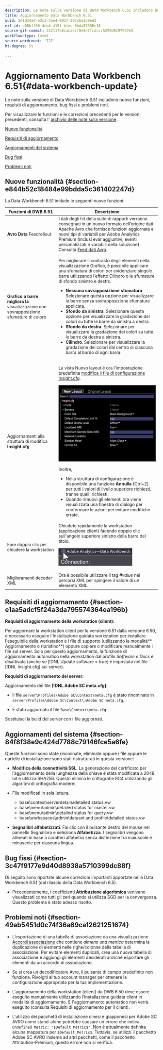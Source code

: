 ```yaml
---
description: Le note sulla versione di Data Workbench 6.51 includono nuove funzioni, requisiti di aggiornamento, bug fissi e problemi noti.
title: Aggiornamento Data Workbench 6.51
uuid: 2d1d34a4-e3c2-4ae4-9037-397c6a1d8ed2
exl-id: c08bff60-4eb4-415f-bfec-04da57358e16
source-git-commit: 232117a8cacaecf8e5d7fcaccc5290d6297947e5
workflow-type: tm+mt
source-wordcount: '727'
ht-degree: 5%

---
```


# Aggiornamento Data Workbench 6.51{#data-workbench-update}

Le note sulla versione di Data Workbench 6.51 includono nuove funzioni, requisiti di aggiornamento, bug fissi e problemi noti.

Per visualizzare le funzioni e le correzioni precedenti per le versioni precedenti, consulta l’ [archivio delle note sulla versione](https://experienceleague.adobe.com/docs/data-workbench/using/release-notes/release-notes.html) .

[Nuove funzionalità](../../home/c-release-notes-insight/c-6-51.md#section-e844b52c18484e99bdda5c361402247d)

[Requisiti di aggiornamento](../../home/c-release-notes-insight/c-6-51.md#section-e1aa5adcf5f24a3da795574364ea196b)

[Aggiornamenti del sistema](../../home/c-release-notes-insight/c-6-51.md#section-84f8f38e9c424d7788c79146fce5a6fe)

[Bug fissi](../../home/c-release-notes-insight/c-6-51.md#section-3c47f9177e9d40d8938a5710399dc88f)

[Problemi noti](../../home/c-release-notes-insight/c-6-51.md#section-49ab5451d0c74f36a69ca12621251674)

## Nuove funzionalità {#section-e844b52c18484e99bdda5c361402247d}

La Data Workbench 6.51 include le seguenti nuove funzioni:

<table id="table_9305F30AEF5D49B2B052D1E7C9570D2C"> 
 <thead> 
  <tr> 
   <th colname="col1" class="entry"><b>Funzioni di DWB 6.51  </b> </th> 
   <th colname="col2" class="entry"> Descrizione </th> 
  </tr>
 </thead>
 <tbody> 
  <tr> 
   <td colname="col1"><b>Avro Data </b> Feedrollout </td> 
   <td colname="col2">I dati degli hit della suite di rapporti verranno consegnati in un nuovo formato dell’origine dati Apache Avro che fornisce funzioni aggiornate e nuovi tipi di variabili per Adobe Analytics Premium (inclusi evar aggiuntivi, eventi personalizzati e variabili della soluzione). Consulta <a href="https://experienceleague.adobe.com/docs/data-workbench/using/dataset/log-proc-config-file/c-log-sources.html#section-9a824b4c3d5549e7952a7111232035b2" format="https" scope="external"> Feed dati Avro</a>. </td> 
  </tr> 
  <tr> 
   <td colname="col1"><b>Grafico a barre migliora la </b> visualizzazione con sovrapposizione sfumature di colore </td> 
   <td colname="col2"> <p>Per migliorare il contrasto degli elementi nella visualizzazione Grafico, è possibile applicare una sfumatura di colori per evidenziare singole barre utilizzando l’effetto Cilindro o le sfumature di sfondo sinistro e destro. </p> 
    <ul id="ul_04C17524FE904F1CA6AE9B18F50551A9"> 
     <li id="li_D5F3B808F6BD4413A985EAC72EB89D5D"><b>Nessuna sovrapposizione sfumatura</b>. Selezionare questa opzione per visualizzare le barre senza sovrapposizione sfumatura applicata. </li> 
     <li id="li_EF26B82D206643419948BD83ACF8A115"><b>Sfondo da sinistra</b>. Selezionare questa opzione per visualizzare la gradazione dei colori su tutte le barre da sinistra a destra. </li> 
     <li id="li_3D5BE49CEC1748F68944AD2ABEFD7B23"><b>Sfondo da destra</b>. Selezionare per visualizzare la gradazione dei colori su tutte le barre da destra a sinistra. </li> 
     <li id="li_2CA78F34D2F44A29BE8FD53334E0DB24"><b>Cilindro</b>. Selezionare per visualizzare la gradazione dei colori dal centro di ciascuna barra al bordo di ogni barra. </li> 
    </ul> </td> 
  </tr> 
  <tr> 
   <td colname="col1">Aggiornamenti alla struttura di modifica <b>Insight.cfg</b> </td> 
   <td colname="col2"> <p>La vista Nuovo layout è ora l’impostazione predefinita <a href="https://experienceleague.adobe.com/docs/data-workbench/using/client/c-insght-config-param.html" format="https" scope="external"> modifica il file di configurazione Insight.cfg</a>. </p><img placement="break" id="image_898F9FC38F404DE19076CAA48AFBE673" src="assets/config_tree_new_layout.png" /> <p>Inoltre, 
     <ul id="ul_9484D81C1F5A48CCBFC77204B60E3650"> 
      <li id="li_574CA325411C4482B759E60F453C15BC">Nella struttura di configurazione è disponibile una funzione <b>Annulla</b> (Ctrl+Z) per tutti i valori di livello superiore richiesti, tranne quelli richiesti. </li> 
      <li id="li_91B8F8F12FA847FDACBB9690B9F97793">Quando rimuovi gli elementi ora viene visualizzata una finestra di dialogo per confermare le azioni per evitare modifiche errate. </li> 
     </ul> </p> </td> 
  </tr> 
  <tr> 
   <td colname="col1"> Fare doppio clic per chiudere la workstation </td> 
   <td colname="col2">Chiudete rapidamente la workstation (applicazione client) facendo doppio clic sull'angolo superiore sinistro della barra del titolo. <p><img placement="break" id="image_DA1E5A6C7C404F0F9140077076D99224" src="assets/6_51_app_close.png" /> </p> </td> 
  </tr> 
  <tr> 
   <td colname="col1"> Miglioramenti decoder XML </td> 
   <td colname="col2">Ora è possibile utilizzare il tag <i>#value</i> nei percorsi XML per spingere il valore di un elemento XML. </td> 
  </tr> 
 </tbody> 
</table>

## Requisiti di aggiornamento {#section-e1aa5adcf5f24a3da795574364ea196b}

**Requisiti di aggiornamento della workstation (client):**

Per aggiornare la workstation client per la versione 6.51 dalla versione 6.50, è necessario eseguire l&#39;Installazione guidata workstation per installare l&#39;eseguibile della workstation e i file di supporto (utilizzando la modalità** Aggiornamento o ripristino**) oppure copiare o modificare manualmente i file sul server. Solo per questo aggiornamento, la funzione di aggiornamento automatico nella workstation dal profilo *Software e Docs* è disattivata (anche se [!DNL Update software = true] è impostato nel file [!DNL Insight.cfg] sul server).

**Requisiti di aggiornamento del server:**

Aggiornamento del file **[!DNL Adobe SC meta.cfg]**:

* Il file `server\Profiles\Adobe SC\Context\meta.cfg` è stato rinominato in `server\Profiles\Adobe SC\Context\]Adobe SC meta.cfg`.

* È stato aggiornato il file `Base\Context\meta.cfg`.

Sostituisci la build del server con i file aggiornati.

## Aggiornamenti del sistema {#section-84f8f38e9c424d7788c79146fce5a6fe}

Queste funzioni sono state rinominate, eliminate oppure i file oppure le cartelle di installazione sono stati ristrutturati in questa versione:

* **Modifica della connettività SSL**. La generazione del certificato per l’aggiornamento della lunghezza della chiave è stata modificata a 2048 bit e utilizza SHA256. Questo elimina le crittografie RC4 utilizzando gli algoritmi di crittografia moderni.
* File modificati in sola lettura.

   * base\context\serverdetails\detailed status.vw
   * base\menu\admin\detailed status for master.vw
   * base\menu\admin\detailed status for query.vw
   * base\workspaces\admin\dataset and profile\detailed status.vw

* **Segnalibri alfabetizzati**. Fai clic con il pulsante destro del mouse nel pannello Segnalibro e seleziona **Alfabetizza**. I segnalibri vengono allineati in base a caratteri alfabetici senza distinzione tra maiuscole e minuscole per ciascuna lingua.

## Bug fissi {#section-3c47f9177e9d40d8938a5710399dc88f}

Di seguito sono riportate alcune correzioni importanti apportate nella Data Workbench 6.51 (dal rilascio della Data Workbench 6.5).

* Precedentemente, i coefficienti **Attribuzione algoritmica** venivano visualizzati come tutti gli zeri quando si utilizza SGD per la convergenza. Questo problema è stato adesso risolto.

## Problemi noti {#section-49ab5451d0c74f36a69ca12621251674}

* L’esportazione di una tabella di associazione da una visualizzazione [Accordi associazione](/help/home/c-get-started/c-analysis-vis/associations-chord.md) che contiene *almeno una metrica* determina la duplicazione di elementi nelle righe/colonne della tabella di associazione. Per evitare elementi duplicati, crea una nuova tabella di associazione e aggiungi gli elementi desiderati anziché esportare gli elementi da un accordo di associazione.

* Se si crea un decodificatore Avro, il pulsante di campo predefinito non funziona. Rivolgiti al tuo account manager per ottenere la configurazione appropriata per la tua implementazione.
* L&#39;aggiornamento della workstation (client) da DWB 6.50 deve essere eseguito manualmente utilizzando l&#39;Installazione guidata client in modalità di aggiornamento. E l&#39;aggiornamento automatico non verrà eseguito (consulta Requisiti di aggiornamento per il client).
* L&#39;utilizzo dei pacchetti di installazione cinesi e giapponesi per Adobe SC AVRO come stand-alone potrebbe causare un errore che indica `Undefined Metric: "$Default Metric$"`. Non è attualmente definita alcuna mappatura per `$Default Metric$`. Tuttavia, se utilizzi il pacchetto Adobe SC AVRO insieme ad altri pacchetti, come il pacchetto Attribution-Premium, questo errore non si verifica.
